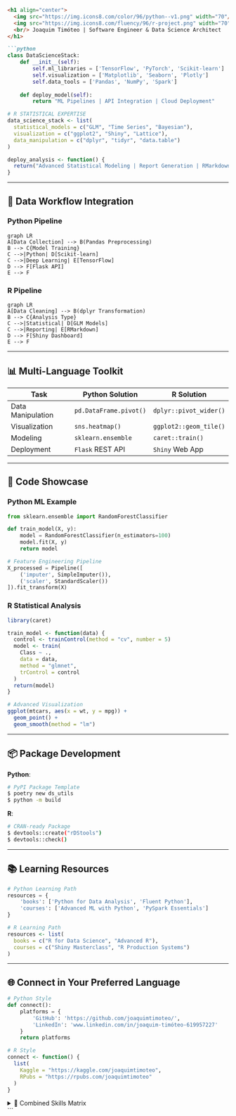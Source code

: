 ```markdown
<h1 align="center">
  <img src="https://img.icons8.com/color/96/python--v1.png" width="70"/> 
  <img src="https://img.icons8.com/fluency/96/r-project.png" width="70"/>
  <br/> Joaquim Timóteo | Software Engineer & Data Science Architect 
</h1>

```python
class DataScienceStack:
    def __init__(self):
        self.ml_libraries = ['TensorFlow', 'PyTorch', 'Scikit-learn']
        self.visualization = ['Matplotlib', 'Seaborn', 'Plotly']
        self.data_tools = ['Pandas', 'NumPy', 'Spark']
        
    def deploy_model(self):
        return "ML Pipelines | API Integration | Cloud Deployment"
```
```r
# R STATISTICAL EXPERTISE
data_science_stack <- list(
  statistical_models = c("GLM", "Time Series", "Bayesian"),
  visualization = c("ggplot2", "Shiny", "Lattice"),
  data_manipulation = c("dplyr", "tidyr", "data.table")
)

deploy_analysis <- function() {
  return("Advanced Statistical Modeling | Report Generation | RMarkdown")
}
```

---

## 🔁 **Data Workflow Integration**

### **Python Pipeline**
```mermaid
graph LR
A[Data Collection] --> B(Pandas Preprocessing)
B --> C{Model Training}
C -->|Python| D[Scikit-learn]
C -->|Deep Learning| E[TensorFlow]
D --> F[Flask API]
E --> F
```

### **R Pipeline**
```mermaid
graph LR
A[Data Cleaning] --> B(dplyr Transformation)
B --> C{Analysis Type}
C -->|Statistical| D[GLM Models]
C -->|Reporting| E[RMarkdown]
D --> F[Shiny Dashboard]
E --> F
```

---

## 📊 **Multi-Language Toolkit**

| Task                | Python Solution           | R Solution               |
|---------------------|---------------------------|--------------------------|
| Data Manipulation   | `pd.DataFrame.pivot()`    | `dplyr::pivot_wider()`   |
| Visualization       | `sns.heatmap()`           | `ggplot2::geom_tile()`   |
| Modeling            | `sklearn.ensemble`        | `caret::train()`         |
| Deployment          | `Flask` REST API          | `Shiny` Web App          |

---

## 🧪 **Code Showcase**

### **Python ML Example**
```python
from sklearn.ensemble import RandomForestClassifier

def train_model(X, y):
    model = RandomForestClassifier(n_estimators=100)
    model.fit(X, y)
    return model

# Feature Engineering Pipeline
X_processed = Pipeline([
    ('imputer', SimpleImputer()),
    ('scaler', StandardScaler())
]).fit_transform(X)
```

### **R Statistical Analysis**
```r
library(caret)

train_model <- function(data) {
  control <- trainControl(method = "cv", number = 5)
  model <- train(
    Class ~ .,
    data = data,
    method = "glmnet",
    trControl = control
  )
  return(model)
}

# Advanced Visualization
ggplot(mtcars, aes(x = wt, y = mpg)) + 
  geom_point() + 
  geom_smooth(method = "lm")
```

---

## 📦 **Package Development**

**Python**:
```bash
# PyPI Package Template
$ poetry new ds_utils
$ python -m build
```

**R**:
```bash
# CRAN-ready Package
$ devtools::create("rDStools")
$ devtools::check()
```

---

## 📚 **Learning Resources**

```python
# Python Learning Path
resources = {
    'books': ['Python for Data Analysis', 'Fluent Python'],
    'courses': ['Advanced ML with Python', 'PySpark Essentials']
}
```

```r
# R Learning Path
resources <- list(
  books = c("R for Data Science", "Advanced R"),
  courses = c("Shiny Masterclass", "R Production Systems")
)
```

---

## 🌐 **Connect in Your Preferred Language**

```python
# Python Style
def connect():
    platforms = {
        'GitHub': 'https://github.com/joaquimtimoteo/',
        'LinkedIn': 'www.linkedin.com/in/joaquim-timóteo-619957227'
    }
    return platforms
```

```r
# R Style
connect <- function() {
  list(
    Kaggle = "https://kaggle.com/joaquimtimoteo",
    RPubs = "https://rpubs.com/joaquimtimoteo"
  )
}
```

<details>
<summary>📌 Combined Skills Matrix</summary>

| Skill Category       | Python Implementation     | R Implementation        |
|----------------------|---------------------------|-------------------------|
| Data Wrangling       | Pandas/Numpy              | dplyr/tidyr             |
| Visualization        | Matplotlib/Plotly         | ggplot2/Plotly          |
| Modeling             | Scikit-learn/TensorFlow   | caret/Tidymodels        |
| Reporting            | Jupyter Notebooks         | RMarkdown/Quarto        |
| Deployment           | Flask/Django              | Shiny/plumber           |

</details>
```
